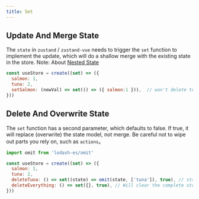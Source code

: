 ```yaml
---
title: Set
---
```



## Update And Merge State
The `state` in `zustand` / `zustand-vue` needs to trigger the `set` function to implement the update, which will do a shallow merge with the existing state in the store. Note: About [Nested State](https://awesomedevin.github.io/zustand-vue/docs/advanced/sickof-changing-nested-state)

```js
const useStore = create((set) => ({
  salmon: 1,
  tuna: 2,
  setSalmon: (newVal) => set(() => ({ salmon:1 })),  // won't delete tuna, will get {salmon, tuna, setSalmon }
}))
```

## Delete And Overwrite State
The `set` function has a second parameter, which defaults to false. If true, it will replace (overwrite) the state model, not merge. Be careful not to wipe out parts you rely on, such as `actions`。

```js
import omit from 'lodash-es/omit'

const useStore = create((set) => ({
  salmon: 1,
  tuna: 2,
  deleteTuna: () => set((state) => omit(state, ['tuna']), true), // state.tuna will be deleted, other state, actions will be kept
  deleteEverything: () => set({}, true), // Will clear the complete store, including state, actions
}))